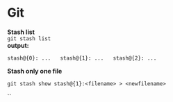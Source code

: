# Git

**Stash list**  
`git stash list`  
**output:** 

`stash@{0}: ...  
stash@{1}: ...  
stash@{2}: ...`

**Stash only one file**

`git stash show stash@{1}:<filename> > <newfilename>`

\`\`

